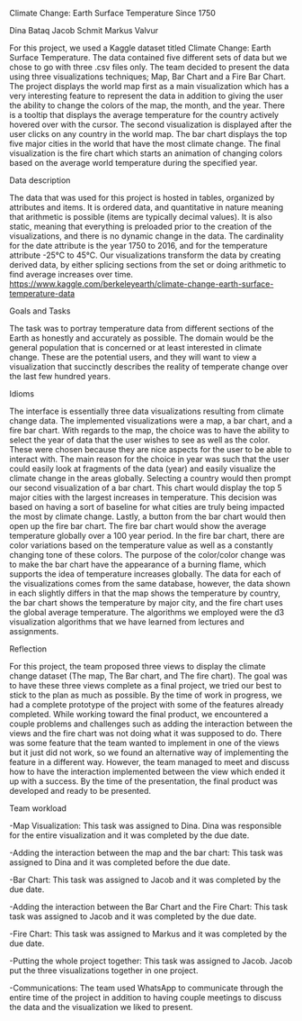 Climate Change: Earth Surface Temperature Since 1750

Dina Bataq
Jacob Schmit
Markus Valvur

For this project, we used a Kaggle dataset titled Climate Change: Earth Surface Temperature. The data contained five different sets of data but we chose to go with three .csv files only. The team decided to present the data using three visualizations techniques; Map, Bar Chart and a Fire Bar Chart. The project displays the world map first as a main visualization which has a very interesting feature to represent the data in addition to giving the user the ability to change the colors of the map, the month, and the year. There is a tooltip that displays the average temperature for the country actively hovered over with the cursor. The second visualization is displayed after the user clicks on any country in the world map. The bar chart displays the top five major cities in the world that have the most climate change. The final visualization is the fire chart which starts an animation of changing colors based on the average world temperature during the specified year.

Data description

The data that was used for this project is hosted in tables, organized by attributes and items. It is ordered data, and quantitative in nature meaning that arithmetic is possible (items are typically decimal values). It is also static, meaning that everything is preloaded prior to the creation of the visualizations, and there is no dynamic change in the data. The cardinality for the date attribute is the year 1750 to 2016, and for the temperature attribute -25℃ to 45℃. Our visualizations transform the data by creating derived data, by either splicing sections from the set or doing arithmetic to find average increases over time.
https://www.kaggle.com/berkeleyearth/climate-change-earth-surface-temperature-data

Goals and Tasks

  The task was to portray temperature data from different sections of the Earth as honestly and accurately as possible. The domain would be the general population that is concerned or at least interested in climate change. These are the potential users, and they will want to view a visualization that succinctly describes the reality of temperate change over the last few hundred years.
  
Idioms

  The interface is essentially three data visualizations resulting from climate change data. The implemented visualizations were a map, a bar chart, and a fire bar chart. With regards to the map, the choice was to have the ability to select the year of data that the user wishes to see as well as the color. These were chosen because they are nice aspects for the user to be able to interact with. The main reason for the choice in year was such that the user could easily look at fragments of the data (year) and easily visualize the climate change in the areas globally. Selecting a country would then prompt our second visualization of a bar chart. This chart would display the top 5 major cities with the largest increases in temperature. This decision was based on having a sort of baseline for what cities are truly being impacted the most by climate change. Lastly, a button from the bar chart would then open up the fire bar chart. The fire bar chart would show the average temperature globally over a 100 year period. In the fire bar chart, there are color variations based on the temperature value as well as a constantly changing tone of these colors. The purpose of the color/color change was to make the bar chart have the appearance of a burning flame, which supports the idea of temperature increases globally. The data for each of the visualizations comes from the same database, however, the data shown in each slightly differs in that the map shows the temperature by country, the bar chart shows the temperature by major city, and the fire chart uses the global average temperature. The algorithms we employed were the d3 visualization algorithms that we have learned from lectures and assignments.

Reflection

  For this project, the team proposed three views to display the climate change dataset (The map, The Bar chart, and The fire chart). The goal  was to have these three views complete as a final project, we tried our best to stick to the plan as much as possible. By the time of work in progress, we had a complete prototype of the project with some of the features already completed. While working toward the final product, we encountered a couple problems and challenges such as adding the interaction between the views and the fire chart was not doing what it was supposed to do. There was some feature that the team wanted to implement in one of the views but it just did not work, so we found an alternative way of implementing the feature in a different way. However,  the team managed to meet and discuss how to have the interaction implemented between the view which ended it up with a success. By the time of the presentation, the final product was developed and ready to be presented. 

Team workload

-Map Visualization: This task was assigned to Dina. Dina was responsible for the entire visualization and it was completed by the due date. 

-Adding the interaction between the map and the bar chart: This task was assigned to Dina and it was completed before the due date.

-Bar Chart: This task was assigned to Jacob and it was completed by the due date.

-Adding the interaction between the Bar Chart and the Fire Chart: This task task was assigned to Jacob and it was completed by the due date.

-Fire Chart: This task was assigned to Markus and it was completed by the due date.

-Putting the whole project together: This task was assigned to Jacob. Jacob put the three visualizations together in one project. 

-Communications: The team used WhatsApp to communicate through the entire time of the project in addition to having couple meetings to discuss the data and the visualization we liked to present.
